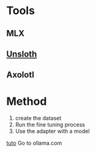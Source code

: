 # Tools

## MLX

## [Unsloth](https://unsloth.ai/)

## Axolotl

# Method

1. create the dataset
2. Run the fine tuning process
3. Use the adapter with a model

[tuto](https://www.youtube.com/watch?v=3UQ7GY9hNwk)
Go to ollama.com
